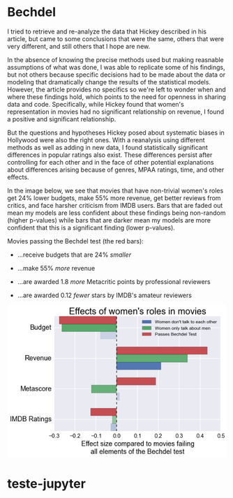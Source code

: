 Bechdel
=======

I tried to retrieve and re-analyze the data that Hickey described in his article, but came to some conclusions that were the same, others that were very different, and still others that I hope are new. 

In the absence of knowing the precise methods used but making reasnable assumptions of what was done, I was able to replicate some of his findings, but not others because specific decisions had to be made about the data or modeling that dramatically change the results of the statistical models. However, the article provides no specifics so we're left to wonder when and where these findings hold, which points to the need for openness in sharing data and code. Specifically, while Hickey found that women's representation in movies had no significant relationship on revenue, I found a positive and significant relationship. 

But the questions and hypotheses Hickey posed about systematic biases in Hollywood were also the right ones. With a reanalysis using different methods as well as adding in new data, I found statistically significant differences in popular ratings also exist. These differences persist after controlling for each other and in the face of other potential explanations about differences arising because of genres, MPAA ratings, time, and other effects.

In the image below, we see that movies that have non-trivial women's roles get 24% lower budgets, make 55% more revenue, get better reviews from critics, and face harsher criticism from IMDB users. Bars that are faded out mean my models are less confident about these findings being non-random (higher p-values) while bars that are darker mean my models are more confident that this is a significant finding (lower p-values).

Movies passing the Bechdel test (the red bars):

* ...receive budgets that are 24% *smaller*

* ...make 55% *more* revenue 

* ...are awarded 1.8 *more* Metacritic points by professional reviewers

* ...are awarded 0.12 *fewer* stars by IMDB's amateur reviewers

![Summary plot of Bechdel statistics](https://raw.githubusercontent.com/brianckeegan/Bechdel/master/Takeaway.png)
# teste-jupyter
